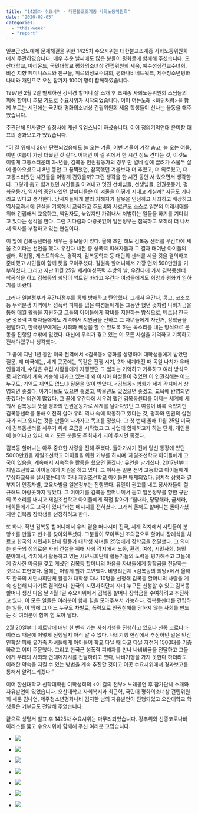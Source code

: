 ```yaml
---
title: "1425차 수요시위 - 대한불교조계종 사회노동위원회"
date: "2020-02-05"
categories: 
  - "this-week"
  - "report"
---
```


일본군성노예제 문제해결을 위한 1425차 수요시위는 대한불교조계종 사회노동위원회에서 주관하였습니다. 매우 추운 날씨에도 많은 분들이 평화로에 함께해 주셨습니다. 오산대학교, 마리몬드, 국민대학교 평화의소녀상 건립위원회 세움, 예수성심전교수녀회, 비건 지향 페미니스트와 친구들, 위로의성모수녀회, 평화나비네트워크, 제주청소년평화나비와 개인으로 오신 참가자 100여 명이 함께하였습니다.

1997년 2월 2일 별세하신 강덕경 할머니 삶 소개 후 조계종 사회노동위원회 스님들의 피해 할머니 추모 기도로 수요시위가 시작되었습니다. 이어 여는노래 <바위처럼>을 함께 부르는 시간에는 국민대 평화의소녀상 건립위원회 세움 학생들이 신나는 율동을 해주었습니다.

주관단체 인사말은 월정사에 계신 유엄스님이 하셨습니다. 이어 정의기억연대 윤미향 대표의 경과보고가 있었습니다.

“이 길 위에서 28년 단련되었음에도 늘 오는 겨울, 이번 겨울이 가장 춥고, 늘 오는 여름, 이번 여름이 가장 더웠던 것 같다. 어쩌면 이 길 위에서 한 시간 정도 견디는 것, 이것도 이렇게 고통스러운데 3~년을, 김복동 인권활동가의 경우 만 열네 살에 끌려가 스물두 살에 돌아오셨으니 8년 동안 그 끔찍했던, 참혹했던 겨울보다 더 추웠고, 더 외로웠고, 더 고통스러웠던 시간들을 어떻게 견뎠을까? 그런 생각을 한 시간 동안 서 있으면서 생각한다. 그렇게 춥고 힘겨웠던 시간들을 이겨내고 멋진 선배님들, 선생님들, 인권운동가, 평화운동가, 역사의 증언자였던 할머니들은 이 겨울을 어떻게 지내고 계실까? 지금도 기다리고 있다고 생각한다. 당사자들에게 빨리 가해자가 잘못을 인정하고 사죄하고 배상하고 역사교과서에 진실을 기록해서 교육하고 추모비와 사료관도 스스로 일본의 미래세대를 위해 건립해서 교육하고, 책임자도, 늦었지만 가려내서 처벌하는 일들을 하기를 기다리고 있다는 생각을 한다. 그런 기다림과 아랑곳없이 일본정부는 침묵하고 오히려 더 나서서 역사를 부정하고 있는 현실이다.

이 앞에 김복동센터를 세우는 홍보물이 있다. 올해 초만 해도 김복동 센터를 우간다에 세울 것이라는 선언을 했다. 우간다 내전 중 성폭력 피해자들과 그 결과 태어난 아이들의 쉼터, 작업장, 게스트하우스, 경작지, 김복동학교 등 대단위 센터를 세울 것을 결의하고 준비했고 시민들이 함께 뜻을 모아주셨다. 길원옥 할머니께서 가장 먼저 500만원을 기부하셨다. 그리고 지난 11월 25일 세계여성폭력 추방의 날, 우간다에 가서 김복동센터 착공식을 하고 김복동의 희망이 싹트길 바라고 우간다 여성들에게도 희망과 평화가 임하기를 바랐다.

그러나 일본정부가 우간다정부를 통해 방해하고 탄압했다. 그래서 우간다, 콩고, 코소보 등 무력분쟁 지역에서 성폭력 피해를 입은 여성들에게는 그동안 했던 것처럼 나비기금을 통해 매월 활동을 지원하고 그들의 아이들에게 학비를 지원하는 방식으로, 베트남 한국군 성폭력 피해자들에게도 계속해서 지원금을 전하고 그 자녀들에게 자전거, 장학금을 전달하고, 한국정부에게는 사죄와 배상을 할 수 있도록 하는 목소리를 내는 방식으로 운동을 진행할 수밖에 없겠다. 대신에 우리가 겪고 있는 이 모든 사실을 기억하고 기록하고 전해야겠구나 생각했다.

그 끝에 지난 1년 동안 미국 전역에서 <김복동> 영화를 상영하며 대학생들에게 받았던 질문, 왜 미국에는, 세계 곳곳에는 똑같은 전쟁 시기, 2차 세계대전 때 독일 나치가 유태인들에게, 수많은 유럽 사람들에게 자행했던 그 범죄는 기억하고 기록하고 여러 방식으로 재연해서 계속 계승해 나가고 있는데 왜 아시아 여성들이 겪었던 이 인권침해는 어느 누구도, 기억도 재연도 없느냐 질문을 많이 받았다. <김복동> 영화가 세계 각지에서 상영되면 좋겠다, 아카이브도 있으면 좋겠고, 박물관도 있었으면 좋겠고, 교육에 반영되면 좋겠다는 의견이 많았다. 그 끝에 우간다에 세우려 했던 김복동센터를 이제는 세계에 세워서 김복동의 뜻을 평화의 인권운동가로 세계를 날아다녔던 그 여성이 비록 죽었지만 김복동센터를 통해 여전히 살아 우리 역사 속에 작동하고 있다는 것, 평화와 인권의 실현자가 되고 있다는 것을 만들어 나가자고 목표를 정했다. 그 첫 번째 올해 11월 25일 미국에 김복동센터를 세우기 위해 모금을 시작했고 그 사업에 함께하고자 하는 단체, 개인들이 늘어나고 있다. 여기 모든 분들도 주최자가 되어 주시면 좋겠다.

김복동 할머니는 아주 중요한 사랑을 전해 주셨다. 돌아가시기 전에 당신 통장에 있던 5000만원을 재일조선학교 아이들을 위한 기부를 하시며 ‘재일조선학교 아이들에게 고국이 있음을, 계속해서 지속적을 활동을 했으면 좋겠다.’ 유언을 남기셨다. 2017년부터 재일조선학교 아이들에게 지원을 하고 있다. 그 이유는 일본 전역 고등학교 아이들에게 무상화교육을 실시했는데 딱 하나 재일조선학교 아이들만 배제되었다. 정치적 상황과 결부지어 인종차별, 교육차별을 일본정부는 진행했다. 유엔이 권고를 내고 당사자들이 절규해도 아랑곳하지 않았다. 그 이야기를 김복동 할머니께서 듣고 일본정부를 향한 규탄의 목소리를 내시고 재일조선학교 아이들에게 직접 찾아가 “힘내라, 당당해라, 굳세라, 너희들에게도 고국이 있다.”라는 메시지를 전하셨다. 그래서 올해도 할머니는 돌아가셨지만 김복동 장학생을 선정하려고 한다.

또 하나. 작년 김복동 할머니께서 우리 곁을 떠나시며 전국, 세계 각지에서 시민들이 분향소를 만들고 빈소를 찾아와주셨다. 그분들이 모아주신 조의금으로 할머니 장례식을 치르고 한국의 시민사회단체 활동가 대학생 자녀들 25명에게 장학금을 전달했다. 그 의미는 한국의 정의로운 사회 건설을 위해 사회 각지에서 노동, 환경, 여성, 시민사회, 농민 분야에서, 각지에서 활동하고 있는 시민사회단체 활동가들의 노력을 평가해주고 그들에게 감사한 마음을 갖고 계셨던 김복동 할머니의 마음을 자녀들에게 장학금을 전달하는 것으로 표현했다. 올해는 어떻게 할까 고민했다. 비영리단체 <김복동의 희망>에서 올해도 한국의 시민사회단체 활동가 대학생 자녀 10명을 선정해 김복동 할머니의 사랑을 계속 실천해 나가기로 결의했다. 한국의 시민사회단체 자녀 누구든 신청할 수 있고 김복동 할머니 생신 다음 날 4월 1일 수요시위에서 김복동 할머니 장학금을 수여하려고 추진하고 있다. 이 모든 일들은 여러분이 함께 힘을 모아주셔서 가능하다. 김복동센터를 건립하는 일들, 이 땅에 그 어느 누구도 차별로, 폭력으로 인권침해를 당하지 않는 사회를 만드는 것 여러분이 함께 힘 모아 달라.

2월 20일부터 베트남에 매년 한 번씩 가는 사죄기행을 진행하고 있으나 신종 코로나바이러스 때문에 어떻게 진행될지 아직 알 수 없다. 나비기행 현장에서 추진하던 일은 민간인학살 피해 유가족 자녀들에게 아이들이 학교 다닐 때 타고 다닐 자전거 1500대를 기증하려고 이미 주문했다. 그리고 한국군 성폭력 피해자를 만나 나비비금을 전달하고 그들에게 우리의 사죄와 연대메지시를 전달하려고 했다, 나비기행을 가지 못한다 하더라도 이러한 약속을 지킬 수 있는 방법을 계속 추진할 것이고 이곳 수요시위에서 경과보고를 통해서 알려드리겠다.”

이어 한신대학교 신학대학원 여학생회의 <이 길의 전부> 노래공연 후 참가단체 소개와 자유발언이 있었습니다. 오산대학교 사회복지과 최근혁, 국민대 평화의소녀상 건립위원회 세움 김나연, 제주청소년평화나비 김지한 님의 자유발언이 진행되었고 오산대학교 학생들은 기부금도 전달해 주었습니다.

끝으로 성명서 발표 후 1425차 수요시위는 마무리되었습니다. 강추위와 신종코로나바이러스를 뚫고 수요시위에 함께해 주신 여러분 고맙습니다.

- ![](https://r2.womenandwar.net/2020/02/크기변환IMGP5145.jpg)
    
- ![](https://r2.womenandwar.net/2020/02/크기변환IMGP5148.jpg)
    
- ![](https://r2.womenandwar.net/2020/02/크기변환IMGP5172.jpg)
    
- ![](https://r2.womenandwar.net/2020/02/크기변환IMGP5179.jpg)
    
- ![](https://r2.womenandwar.net/2020/02/크기변환IMGP5214.jpg)
    
- ![](https://r2.womenandwar.net/2020/02/크기변환IMGP5216.jpg)
    
- ![](https://r2.womenandwar.net/2020/02/크기변환IMGP5220.jpg)
